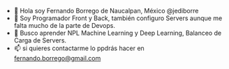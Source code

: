 - 👋 Hola soy Fernando Borrego de Naucalpan, México @jediborre
- 👀 Soy Programador Front y Back, también configuro Servers aunque me falta mucho de la parte de Devops.
- 🌱 Busco aprender NPL Machine Learning y Deep Learning, Balanceo de Carga de Servers.
- 📫 si quieres contactarme lo ppdrás hacer en fernando.borrego@gmail.com

<!---
jediborre/jediborre is a ✨ special ✨ repository because its `README.md` (this file) appears on your GitHub profile.
You can click the Preview link to take a look at your changes.
--->
